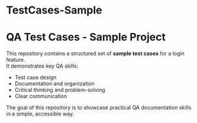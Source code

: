 # TestCases-Sample 
# QA Test Cases - Sample Project

This repository contains a structured set of **sample test cases** for a login feature.  
It demonstrates key QA skills:

- Test case design  
- Documentation and organization  
- Critical thinking and problem-solving  
- Clear communication  

The goal of this repository is to showcase practical QA documentation skills in a simple, accessible way.
